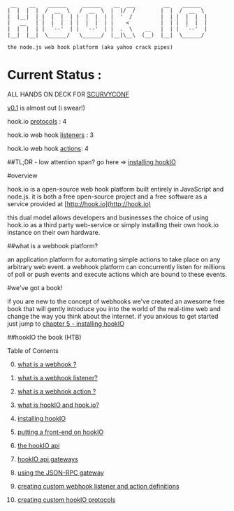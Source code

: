      __    __    ______     ______    __  ___         __    ______   
    |  |  |  |  /  __  \   /  __  \  |  |/  /        |  |  /  __  \  
    |  |__|  | |  |  |  | |  |  |  | |  '  /         |  | |  |  |  | 
    |   __   | |  |  |  | |  |  |  | |    <          |  | |  |  |  | 
    |  |  |  | |  `--'  | |  `--'  | |  .  \    __   |  | |  `--'  | 
    |__|  |__|  \______/   \______/  |__|\__\  (__)  |__|  \______/  

    the node.js web hook platform (aka yahoo crack pipes)

                                                                 
# Current Status :

ALL HANDS ON DECK FOR [SCURVYCONF](http://jsconf.us/2010/scurvy.html)
 
[v0.1](http://semver.org/) is almost out (i swear!)

hook.io [protocols](http://github.com/Marak/hook.io/tree/master/hookio/protocols/) : 4

hook.io web hook [listeners](http://github.com/Marak/hook.io/tree/master/hookio/definitions/hooks/) : 3

hook.io web hook [actions](http://github.com/Marak/hook.io/tree/master/hookio/definitions/actions/): 4

##TL;DR - low attention span? go here => [installing hookIO]()

#overview

hook.io is a open-source web hook platform built entirely in JavaScript and node.js. it is both a free open-source project and a free software as a service provided at [http://hook.io](http://hook.io)

this dual model allows developers and businesses the choice of using hook.io as a third party web-service or simply installing their own hook.io instance on their own hardware.

##what is a webhook platform?

an application platform for automating simple actions to take place on any arbitrary web event. a webhook platform can concurrently listen for millions of poll or push events and execute actions which are bound to these events. 


#we've got a book!

if you are new to the concept of webhooks we've created an awesome free book that will gently introduce you into the world of the real-time web and change the way you think about the internet. if you anxious to get started just jump to [chapter 5 - installing hookIO]()


 

##hookIO the book (HTB)


Table of Contents

0. [what is a webhook ?](http://github.com/Marak/hook.io/tree/master/hookio/definitions/actions/)

1. [what is a webhook listener?](http://github.com/Marak/hook.io/tree/master/hookio/definitions/actions/)

2. [what is a webhook action ?](http://github.com/Marak/hook.io/tree/master/hookio/definitions/actions/)

3. [what is hookIO and hook.io?](http://github.com/Marak/hook.io/tree/master/hookio/definitions/actions/)

4. [installing hookIO](http://github.com/Marak/hook.io/tree/master/hookio/definitions/actions/)

5. [putting a front-end on hookIO](http://github.com/Marak/hook.io/tree/master/hookio/definitions/actions/)

6. [the hookIO api](http://github.com/Marak/hook.io/tree/master/hookio/definitions/actions/)

7. [hookIO api gateways](http://github.com/Marak/hook.io/tree/master/hookio/definitions/actions/)

8. [using the JSON-RPC gateway](http://github.com/Marak/hook.io/tree/master/hookio/definitions/actions/)

9. [creating custom webhook listener and action definitions](http://github.com/Marak/hook.io/tree/master/hookio/definitions/actions/)

10. [creating custom hookIO protocols](http://github.com/Marak/hook.io/tree/master/hookio/definitions/actions/)
